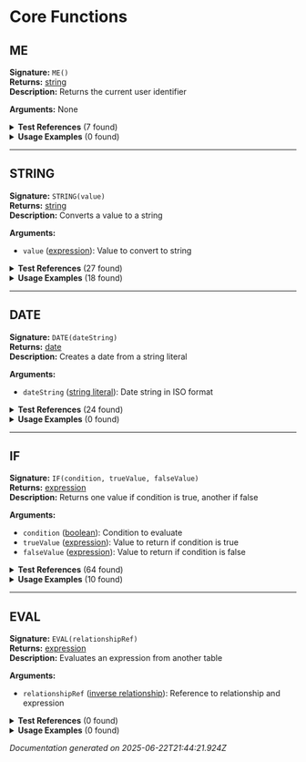 # Core Functions


## ME

**Signature:** `ME()`  
**Returns:** [string](../types.md#string)  
**Description:** Returns the current user identifier

**Arguments:** None


<details>
<summary><strong>Test References</strong> (7 found)</summary>

- **core-functions.test.js** (7 references)
  - [Line 3](/tests/core-functions.test.js#L3): `* Tests for TODAY(), ME(), DATE() functions`
  - [Line 16](/tests/core-functions.test.js#L16): `// Test 9: ME() function`
  - [Line 17](/tests/core-functions.test.js#L17): `test('ME() function', () => {`
  - [Line 18](/tests/core-functions.test.js#L18): `const result = evaluateFormula('ME()', testContext);`
  - [Line 54](/tests/core-functions.test.js#L54): `test('ME() with arguments error', () => {`
  - [Line 56](/tests/core-functions.test.js#L56): `() => evaluateFormula('ME(42)', testContext),`
  - [Line 58](/tests/core-functions.test.js#L58): `'Should throw error when ME() has arguments'`
</details>

<details>
<summary><strong>Usage Examples</strong> (0 found)</summary>

No usage examples found for this function.
</details>

---

## STRING

**Signature:** `STRING(value)`  
**Returns:** [string](../types.md#string)  
**Description:** Converts a value to a string

**Arguments:**
- `value` ([expression](../types.md#expression)): Value to convert to string


<details>
<summary><strong>Test References</strong> (27 found)</summary>

- **aggregate-functions.test.js** (2 references)
  - [Line 294](/tests/aggregate-functions.test.js#L294): `const result = evaluateFormula('"Total: " & STRING(SUM_AGG(rep_links_submission, commission_percentage))', relationshipContext);`
  - [Line 311](/tests/aggregate-functions.test.js#L311): `const result = evaluateFormula('"Total reps: " & STRING(COUNT_AGG(submissions_merchant.rep_links_submission, rep_rel.id))', relationshipContext);`

- **core-functions.test.js** (1 reference)
  - [Line 41](/tests/core-functions.test.js#L41): `const result = evaluateFormula('STRING(revenue) & " on " & STRING(TODAY())', testContext);`

- **date-functions.test.js** (1 reference)
  - [Line 114](/tests/date-functions.test.js#L114): `const result = evaluateFormula('STRING(YEAR(created_date)) & "-" & STRING(MONTH(created_date))', testContext);`

- **math-functions.test.js** (1 reference)
  - [Line 108](/tests/math-functions.test.js#L108): `const result = evaluateFormula('STRING(ROUND(revenue, 2)) & " (max with cost: " & STRING(MAX(revenue, cost)) & ")"', testContext);`

- **null-handling.test.js** (2 references)
  - [Line 48](/tests/null-handling.test.js#L48): `const result = evaluateFormula('NULLVALUE(note, "Empty") & " - " & STRING(amount)', testContext);`
  - [Line 164](/tests/null-handling.test.js#L164): `const result = evaluateFormula('STRING(NULLVALUE(revenue, 0)) & " (empty: " & STRING(ISBLANK(revenue)) & ")"', testContext);`

- **parentheses-precedence.test.js** (1 reference)
  - [Line 48](/tests/parentheses-precedence.test.js#L48): `const result = evaluateFormula('STRING((revenue + cost))', testContext);`

- **string-functions-concatenation.test.js** (19 references)
  - [Line 3](/tests/string-functions-concatenation.test.js#L3): `* Tests for STRING() function and string concatenation with &`
  - [Line 10](/tests/string-functions-concatenation.test.js#L10): `// Test 47: STRING() function with number`
  - [Line 11](/tests/string-functions-concatenation.test.js#L11): `test('STRING() function with number', () => {`
  - [Line 12](/tests/string-functions-concatenation.test.js#L12): `const result = evaluateFormula('STRING(42)', testContext);`
  - [Line 16](/tests/string-functions-concatenation.test.js#L16): `// Test 48: STRING() function with column`
  - [Line 17](/tests/string-functions-concatenation.test.js#L17): `test('STRING() function with column', () => {`
  - [Line 18](/tests/string-functions-concatenation.test.js#L18): `const result = evaluateFormula('STRING(revenue)', testContext);`
  - [Line 28](/tests/string-functions-concatenation.test.js#L28): `// Test 50: Mixed type string concatenation with STRING() function`
  - [Line 29](/tests/string-functions-concatenation.test.js#L29): `test('Mixed type string concatenation with STRING() function', () => {`
  - [Line 30](/tests/string-functions-concatenation.test.js#L30): `const result = evaluateFormula('"Revenue: " & STRING(revenue)', testContext);`
  - [Line 34](/tests/string-functions-concatenation.test.js#L34): `// Test 55: Correct usage with STRING() function for concatenation`
  - [Line 35](/tests/string-functions-concatenation.test.js#L35): `test('Correct usage with STRING() function for concatenation', () => {`
  - [Line 36](/tests/string-functions-concatenation.test.js#L36): `const result = evaluateFormula('STRING(revenue) & " dollars"', testContext);`
  - [Line 57](/tests/string-functions-concatenation.test.js#L57): `test('STRING() function error - no arguments', () => {`
  - [Line 59](/tests/string-functions-concatenation.test.js#L59): `() => evaluateFormula('STRING()', testContext),`
  - [Line 61](/tests/string-functions-concatenation.test.js#L61): `'Should throw error when STRING() has no arguments'`
  - [Line 65](/tests/string-functions-concatenation.test.js#L65): `test('STRING() function error - multiple arguments', () => {`
  - [Line 67](/tests/string-functions-concatenation.test.js#L67): `() => evaluateFormula('STRING(revenue, cost)', testContext),`
  - [Line 69](/tests/string-functions-concatenation.test.js#L69): `'Should throw error when STRING() has multiple arguments'`
</details>

<details>
<summary><strong>Usage Examples</strong> (18 found)</summary>

- **examples/table/submission/approval_status.formula** (1 reference)
  - [Line 1](/examples/table/submission/approval_status.formula#L1): `IF(status = "approved", "✅ APPROVED on " & STRING(MONTH(updated_at)) & "/" & STRING(DAY(updated_at)), IF(status = "rejected", "❌ REJECTED", IF(DATEDIF(created_at, TODAY(), "days") > 30, "⚠️ OVERDUE", "📋 IN PROGRESS")))`

- **examples/table/submission/business_summary.formula** (1 reference)
  - [Line 1](/examples/table/submission/business_summary.formula#L1): `merchant_rel.business_name & " - $" & STRING(ROUND(amount, 2)) & " - Commission: " & STRING_AGG(rep_links_submission, STRING(commission_percentage) & "%", ", ")`

- **examples/table/submission/commission_breakdown.formula** (1 reference)
  - [Line 1](/examples/table/submission/commission_breakdown.formula#L1): `STRING_AGG_DISTINCT(rep_links_submission, STRING(commission_percentage) & "%", " | ")`

- **examples/table/submission/compliance_check.formula** (1 reference)
  - [Line 1](/examples/table/submission/compliance_check.formula#L1): `IF(AND(amount <= 250000, DATEDIF(created_at, TODAY(), "days") <= 60), "✅ COMPLIANT", "⚠️ REVIEW NEEDED") & " | Age: " & STRING(DATEDIF(created_at, TODAY(), "days")) & " days"`

- **examples/table/submission/comprehensive_dashboard.formula** (1 reference)
  - [Line 1](/examples/table/submission/comprehensive_dashboard.formula#L1): `merchant_rel.business_name & " | $" & STRING(ROUND(amount, 0)) & " | " & STRING(COUNT_AGG(rep_links_submission, rep)) & " reps | " & STRING(DATEDIF(created_at, TODAY(), "days")) & "d old | " & UPPER(status) & " | Q" & STRING(CEILING(MONTH(created_at) / 3)) & "/" & STRING(YEAR(created_at))`

- **examples/table/submission/document_summary.formula** (1 reference)
  - [Line 1](/examples/table/submission/document_summary.formula#L1): `"Status: " & UPPER(status) & " | Amount: $" & STRING(ROUND(amount, 0)) & " | Merchant: " & merchant_rel.business_name`

- **examples/table/submission/funding_analysis.formula** (1 reference)
  - [Line 1](/examples/table/submission/funding_analysis.formula#L1): `IF(amount > 500000, "JUMBO: $" & STRING(ROUND(amount/1000, 0)) & "K", IF(amount > 100000, "LARGE: $" & STRING(ROUND(amount/1000, 0)) & "K", "STANDARD: $" & STRING(amount))) & " - " & merchant_rel.industry`

- **examples/table/submission/merchant_profile.formula** (1 reference)
  - [Line 1](/examples/table/submission/merchant_profile.formula#L1): `UPPER(LEFT(merchant_rel.business_name, 3)) & "-" & STRING(merchant_rel.id) & " | " & SUBSTITUTE(merchant_rel.city, " ", "_") & " | Industry: " & merchant_rel.industry`

- **examples/table/submission/multi_level_demo.formula** (1 reference)
  - [Line 1](/examples/table/submission/multi_level_demo.formula#L1): `"Submission " & STRING(amount) & " with " & STRING(COUNT_AGG(rep_links_submission, commission_percentage)) & " rep commissions"`

- **examples/table/submission/null_safety_check.formula** (1 reference)
  - [Line 1](/examples/table/submission/null_safety_check.formula#L1): `IF(ISNULL(merchant_rel.business_name), "NO MERCHANT", merchant_rel.business_name) & " | Amount: " & IF(ISNULL(amount), "N/A", STRING(amount)) & " | Reps: " & STRING(IF(ISNULL(COUNT_AGG(rep_links_submission, id)), 0, COUNT_AGG(rep_links_submission, id)))`

- **examples/table/submission/quarterly_report.formula** (1 reference)
  - [Line 1](/examples/table/submission/quarterly_report.formula#L1): `"Q" & STRING(CEILING(MONTH(created_at) / 3)) & " " & STRING(YEAR(created_at)) & " | " & merchant_rel.business_name & " | $" & STRING(amount)`

- **examples/table/submission/README.md** (1 reference)
  - [Line 60](/examples/table/submission/README.md#L60): `- **Conversion**: STRING (for type casting)`

- **examples/table/submission/risk_assessment.formula** (1 reference)
  - [Line 1](/examples/table/submission/risk_assessment.formula#L1): `IF(amount > 100000, "HIGH RISK", IF(amount > 50000, "MEDIUM RISK", "LOW RISK")) & " | " & merchant_rel.business_name & " | Reps: " & STRING(COUNT_AGG(rep_links_submission, rep))`

- **examples/table/submission/seasonal_analysis.formula** (1 reference)
  - [Line 1](/examples/table/submission/seasonal_analysis.formula#L1): `IF(AND(MONTH(created_at) >= 3, MONTH(created_at) <= 5), "🌸 SPRING", IF(AND(MONTH(created_at) >= 6, MONTH(created_at) <= 8), "☀️ SUMMER", IF(AND(MONTH(created_at) >= 9, MONTH(created_at) <= 11), "🍂 FALL", "❄️ WINTER"))) & " " & STRING(YEAR(created_at)) & " | " & merchant_rel.business_name`

- **examples/table/submission/status_report.formula** (1 reference)
  - [Line 1](/examples/table/submission/status_report.formula#L1): `IF(status = "approved", "✅ APPROVED", IF(status = "pending", "⏳ PENDING", "❌ " & UPPER(status))) & " | Days since creation: " & STRING(ROUND(DATEDIF(created_at, TODAY(), "days"),0))`

- **examples/table/submission/text_processing.formula** (1 reference)
  - [Line 1](/examples/table/submission/text_processing.formula#L1): `UPPER(LEFT(TRIM(merchant_rel.business_name), 10)) & "..." & " (" & STRING(LEN(merchant_rel.business_name)) & " chars) | " & IF(CONTAINS(merchant_rel.business_name, "LLC"), "CORPORATION", "OTHER")`

- **examples/table/submission/timeline_tracker.formula** (1 reference)
  - [Line 1](/examples/table/submission/timeline_tracker.formula#L1): `"Created: " & STRING(MONTH(created_at)) & "/" & STRING(DAY(created_at)) & "/" & STRING(YEAR(created_at)) & " | Age: " & STRING(DATEDIF(created_at, TODAY(), "days")) & " days"`

- **examples/table/submission/weekend_detector.formula** (1 reference)
  - [Line 1](/examples/table/submission/weekend_detector.formula#L1): `IF(OR(WEEKDAY(created_at) = 1, WEEKDAY(created_at) = 7), "📅 WEEKEND SUBMISSION", "🏢 WEEKDAY SUBMISSION") & " | " & STRING(WEEKDAY(created_at)) & "/7"`
</details>

---

## DATE

**Signature:** `DATE(dateString)`  
**Returns:** [date](../types.md#date)  
**Description:** Creates a date from a string literal

**Arguments:**
- `dateString` ([string literal](../types.md#string-literal)): Date string in ISO format


<details>
<summary><strong>Test References</strong> (24 found)</summary>

- **comparison-operators.test.js** (2 references)
  - [Line 66](/tests/comparison-operators.test.js#L66): `const result = evaluateFormula('created_date > DATE("2023-01-01")', testContext);`
  - [Line 67](/tests/comparison-operators.test.js#L67): `assertEqual(result, '("s"."created_date" > DATE(\'2023-01-01\'))');`

- **core-functions.test.js** (11 references)
  - [Line 3](/tests/core-functions.test.js#L3): `* Tests for TODAY(), ME(), DATE() functions`
  - [Line 22](/tests/core-functions.test.js#L22): `// Test 10: DATE() function with string literal`
  - [Line 23](/tests/core-functions.test.js#L23): `test('DATE() function with string literal', () => {`
  - [Line 24](/tests/core-functions.test.js#L24): `const result = evaluateFormula('DATE("2023-01-01")', testContext);`
  - [Line 25](/tests/core-functions.test.js#L25): `assertEqual(result, 'DATE(\'2023-01-01\')');`
  - [Line 62](/tests/core-functions.test.js#L62): `test('DATE() without arguments error', () => {`
  - [Line 64](/tests/core-functions.test.js#L64): `() => evaluateFormula('DATE()', testContext),`
  - [Line 66](/tests/core-functions.test.js#L66): `'Should throw error when DATE() has no arguments'`
  - [Line 70](/tests/core-functions.test.js#L70): `test('DATE() with non-string argument error', () => {`
  - [Line 72](/tests/core-functions.test.js#L72): `() => evaluateFormula('DATE(42)', testContext),`
  - [Line 74](/tests/core-functions.test.js#L74): `'Should throw error when DATE() has non-string argument'`

- **date-functions.test.js** (10 references)
  - [Line 22](/tests/date-functions.test.js#L22): `// Test 226: YEAR function with DATE() literal`
  - [Line 23](/tests/date-functions.test.js#L23): `test('YEAR function with DATE() literal', () => {`
  - [Line 24](/tests/date-functions.test.js#L24): `const result = evaluateFormula('YEAR(DATE("2023-12-25"))', testContext);`
  - [Line 25](/tests/date-functions.test.js#L25): `assertEqual(result, 'EXTRACT(YEAR FROM DATE(\'2023-12-25\'))');`
  - [Line 46](/tests/date-functions.test.js#L46): `// Test 230: DAY function with DATE() literal`
  - [Line 47](/tests/date-functions.test.js#L47): `test('DAY function with DATE() literal', () => {`
  - [Line 48](/tests/date-functions.test.js#L48): `const result = evaluateFormula('DAY(DATE("2023-12-25"))', testContext);`
  - [Line 49](/tests/date-functions.test.js#L49): `assertEqual(result, 'EXTRACT(DAY FROM DATE(\'2023-12-25\'))');`
  - [Line 102](/tests/date-functions.test.js#L102): `const result = evaluateFormula('DATEDIF(DATE("2020-01-01"), TODAY(), "years")', testContext);`
  - [Line 103](/tests/date-functions.test.js#L103): `assertEqual(result, '(EXTRACT(YEAR FROM current_date) - EXTRACT(YEAR FROM DATE(\'2020-01-01\')))');`

- **error-handling-basic.test.js** (1 reference)
  - [Line 58](/tests/error-handling-basic.test.js#L58): `() => evaluateFormula('DATE("2023-01-01)', testContext),`
</details>

<details>
<summary><strong>Usage Examples</strong> (0 found)</summary>

No usage examples found for this function.
</details>

---

## IF

**Signature:** `IF(condition, trueValue, falseValue)`  
**Returns:** [expression](../types.md#expression)  
**Description:** Returns one value if condition is true, another if false

**Arguments:**
- `condition` ([boolean](../types.md#boolean)): Condition to evaluate
- `trueValue` ([expression](../types.md#expression)): Value to return if condition is true
- `falseValue` ([expression](../types.md#expression)): Value to return if condition is false


<details>
<summary><strong>Test References</strong> (64 found)</summary>

- **aggregate-functions.test.js** (13 references)
  - [Line 104](/tests/aggregate-functions.test.js#L104): `const result = evaluateFormula('IF(SUM_AGG(rep_links_submission, commission_percentage) > 100, "High Commission", "Low Commission")', relationshipContext);`
  - [Line 131](/tests/aggregate-functions.test.js#L131): `if (result.aggregateIntents[0].isMultiLevel) {`
  - [Line 136](/tests/aggregate-functions.test.js#L136): `if (error.message.includes('Unknown inverse relationship in chain')) {`
  - [Line 150](/tests/aggregate-functions.test.js#L150): `if (error.message.includes('Unknown inverse relationship in chain')) {`
  - [Line 164](/tests/aggregate-functions.test.js#L164): `if (error.message.includes('Unknown inverse relationship in chain')) {`
  - [Line 181](/tests/aggregate-functions.test.js#L181): `if (error.message.includes('Multi-level aggregate chain too deep') ||`
  - [Line 193](/tests/aggregate-functions.test.js#L193): `const result = evaluateFormula('IF(SUM_AGG(submissions_merchant.rep_links_submission, commission_percentage) > 100, "High", "Low")', relationshipContext);`
  - [Line 197](/tests/aggregate-functions.test.js#L197): `if (error.message.includes('Unknown inverse relationship in chain')) {`
  - [Line 211](/tests/aggregate-functions.test.js#L211): `if (error.message.includes('Unknown inverse relationship in chain') || error.message.includes('Multi-level aggregate chain too deep')) {`
  - [Line 281](/tests/aggregate-functions.test.js#L281): `if (error.message.includes('Unknown inverse relationship') || error.message.includes('chain')) {`
  - [Line 315](/tests/aggregate-functions.test.js#L315): `if (error.message.includes('Unknown inverse relationship')) {`
  - [Line 329](/tests/aggregate-functions.test.js#L329): `if (error.message.includes('Unknown inverse relationship')) {`
  - [Line 342](/tests/aggregate-functions.test.js#L342): `if (error.message.includes('Unknown inverse relationship')) {`

- **basic-arithmetic-literals.test.js** (1 reference)
  - [Line 103](/tests/basic-arithmetic-literals.test.js#L103): `if (!success) {`

- **boolean-literals.test.js** (1 reference)
  - [Line 50](/tests/boolean-literals.test.js#L50): `if (!success) {`

- **comments.test.js** (1 reference)
  - [Line 56](/tests/comments.test.js#L56): `if (!success) {`

- **comparison-operators.test.js** (1 reference)
  - [Line 113](/tests/comparison-operators.test.js#L113): `if (!success) {`

- **compiler-modularization.test.js** (10 references)
  - [Line 22](/tests/compiler-modularization.test.js#L22): `if (actual !== expected) {`
  - [Line 27](/tests/compiler-modularization.test.js#L27): `if (!pattern.test(actual)) {`
  - [Line 32](/tests/compiler-modularization.test.js#L32): `if (actual.length !== expected) {`
  - [Line 38](/tests/compiler-modularization.test.js#L38): `if (actual === expected) {`
  - [Line 44](/tests/compiler-modularization.test.js#L44): `if (actual >= expected) {`
  - [Line 57](/tests/compiler-modularization.test.js#L57): `if (!threw) {`
  - [Line 60](/tests/compiler-modularization.test.js#L60): `if (pattern && !pattern.test(error.message)) {`
  - [Line 140](/tests/compiler-modularization.test.js#L140): `const result = evaluateFormula('IF(amount > 100, merchant_rel.name & " (high)", "low")', baseContext);`
  - [Line 239](/tests/compiler-modularization.test.js#L239): `complex_calc: evaluateFormula('IF(amount > 100, merchant_rel.name & " - " & STRING_AGG(rep_links, rep_rel.name, ", "), "simple")', baseContext)`
  - [Line 274](/tests/compiler-modularization.test.js#L274): `if (passedTests === totalTests) {`

- **core-functions.test.js** (1 reference)
  - [Line 88](/tests/core-functions.test.js#L88): `if (!success) {`

- **date-arithmetic.test.js** (1 reference)
  - [Line 59](/tests/date-arithmetic.test.js#L59): `if (!success) {`

- **date-functions.test.js** (1 reference)
  - [Line 272](/tests/date-functions.test.js#L272): `if (!success) {`

- **error-handling-basic.test.js** (1 reference)
  - [Line 147](/tests/error-handling-basic.test.js#L147): `if (!success) {`

- **if-function.test.js** (23 references)
  - [Line 3](/tests/if-function.test.js#L3): `* Tests for IF() function with boolean conditions`
  - [Line 12](/tests/if-function.test.js#L12): `const result = evaluateFormula('IF(closed, "Yes", "No")', testContext);`
  - [Line 18](/tests/if-function.test.js#L18): `const result = evaluateFormula('IF(syndication, amount)', testContext);`
  - [Line 24](/tests/if-function.test.js#L24): `const result = evaluateFormula('IF(open_approval, amount, 0)', testContext);`
  - [Line 30](/tests/if-function.test.js#L30): `const result = evaluateFormula('IF(closed, merchant_rel.business_name, "Pending")', relationshipContext);`
  - [Line 36](/tests/if-function.test.js#L36): `const result = evaluateFormula('IF(revenue > 1000, "High", "Low")', testContext);`
  - [Line 42](/tests/if-function.test.js#L42): `const result = evaluateFormula('IF(AND(revenue > 1000, cost < 500), "Good Deal", "Check Again")', testContext);`
  - [Line 48](/tests/if-function.test.js#L48): `const result = evaluateFormula('IF(TRUE, "yes", "no")', testContext);`
  - [Line 54](/tests/if-function.test.js#L54): `const result = evaluateFormula('IF(CONTAINS("hello world", "world"), "Found", "Not found")', testContext);`
  - [Line 60](/tests/if-function.test.js#L60): `const result = evaluateFormula('IF(CONTAINS("Company LLC", "LLC"), SUBSTITUTE("Company LLC", "LLC", "Limited"), "No change")', testContext);`
  - [Line 66](/tests/if-function.test.js#L66): `const result = evaluateFormula('IF(ABS(revenue - cost) > 1000, "Large difference", "Small difference")', testContext);`
  - [Line 72](/tests/if-function.test.js#L72): `const result = evaluateFormula('IF(ISNULL(revenue), "No revenue", "Has revenue")', testContext);`
  - [Line 78](/tests/if-function.test.js#L78): `const result = evaluateFormula('IF(TRUE, "always true", "never false")', testContext);`
  - [Line 84](/tests/if-function.test.js#L84): `const result = evaluateFormula('IF(YEAR(created_date) = 2023, "This year", "Other year")', testContext);`
  - [Line 91](/tests/if-function.test.js#L91): `() => evaluateFormula('IF()', testContext),`
  - [Line 93](/tests/if-function.test.js#L93): `'Should throw error when IF() has no arguments'`
  - [Line 99](/tests/if-function.test.js#L99): `() => evaluateFormula('IF(closed, "A", "B", "C")', testContext),`
  - [Line 101](/tests/if-function.test.js#L101): `'Should throw error when IF() has too many arguments'`
  - [Line 107](/tests/if-function.test.js#L107): `() => evaluateFormula('IF(revenue, "Yes", "No")', testContext),`
  - [Line 109](/tests/if-function.test.js#L109): `'Should throw error when IF() condition is not boolean'`
  - [Line 115](/tests/if-function.test.js#L115): `() => evaluateFormula('IF(closed, amount, "text")', testContext),`
  - [Line 117](/tests/if-function.test.js#L117): `'Should throw error when IF() true and false values have different types'`
  - [Line 123](/tests/if-function.test.js#L123): `if (!success) {`

- **math-functions.test.js** (1 reference)
  - [Line 242](/tests/math-functions.test.js#L242): `if (!success) {`

- **multi-level-relationships.test.js** (1 reference)
  - [Line 129](/tests/multi-level-relationships.test.js#L129): `const result = evaluateFormula('IF(ISNULL(merchant_rel.main_rep_rel.user_rel.status), "No Status", merchant_rel.main_rep_rel.user_rel.status)', multiLevelContext);`

- **multiplication-division.test.js** (1 reference)
  - [Line 77](/tests/multiplication-division.test.js#L77): `if (!success) {`

- **null-handling.test.js** (3 references)
  - [Line 53](/tests/null-handling.test.js#L53): `const result = evaluateFormula('IF(ISNULL(note), "No note", note)', testContext);`
  - [Line 149](/tests/null-handling.test.js#L149): `const result = evaluateFormula('IF(ISBLANK(revenue), NULLVALUE(cost, 0), revenue)', testContext);`
  - [Line 170](/tests/null-handling.test.js#L170): `if (!success) {`

- **parentheses-precedence.test.js** (1 reference)
  - [Line 115](/tests/parentheses-precedence.test.js#L115): `if (!success) {`

- **relationships.test.js** (1 reference)
  - [Line 56](/tests/relationships.test.js#L56): `if (!success) {`

- **string-functions-concatenation.test.js** (1 reference)
  - [Line 91](/tests/string-functions-concatenation.test.js#L91): `if (!success) {`

- **text-functions.test.js** (1 reference)
  - [Line 289](/tests/text-functions.test.js#L289): `if (!success) {`
</details>

<details>
<summary><strong>Usage Examples</strong> (10 found)</summary>

- **examples/table/submission/approval_status.formula** (1 reference)
  - [Line 1](/examples/table/submission/approval_status.formula#L1): `IF(status = "approved", "✅ APPROVED on " & STRING(MONTH(updated_at)) & "/" & STRING(DAY(updated_at)), IF(status = "rejected", "❌ REJECTED", IF(DATEDIF(created_at, TODAY(), "days") > 30, "⚠️ OVERDUE", "📋 IN PROGRESS")))`

- **examples/table/submission/compliance_check.formula** (1 reference)
  - [Line 1](/examples/table/submission/compliance_check.formula#L1): `IF(AND(amount <= 250000, DATEDIF(created_at, TODAY(), "days") <= 60), "✅ COMPLIANT", "⚠️ REVIEW NEEDED") & " | Age: " & STRING(DATEDIF(created_at, TODAY(), "days")) & " days"`

- **examples/table/submission/funding_analysis.formula** (1 reference)
  - [Line 1](/examples/table/submission/funding_analysis.formula#L1): `IF(amount > 500000, "JUMBO: $" & STRING(ROUND(amount/1000, 0)) & "K", IF(amount > 100000, "LARGE: $" & STRING(ROUND(amount/1000, 0)) & "K", "STANDARD: $" & STRING(amount))) & " - " & merchant_rel.industry`

- **examples/table/submission/null_safety_check.formula** (1 reference)
  - [Line 1](/examples/table/submission/null_safety_check.formula#L1): `IF(ISNULL(merchant_rel.business_name), "NO MERCHANT", merchant_rel.business_name) & " | Amount: " & IF(ISNULL(amount), "N/A", STRING(amount)) & " | Reps: " & STRING(IF(ISNULL(COUNT_AGG(rep_links_submission, id)), 0, COUNT_AGG(rep_links_submission, id)))`

- **examples/table/submission/rep_analysis.formula** (1 reference)
  - [Line 1](/examples/table/submission/rep_analysis.formula#L1): `IF(AND_AGG(rep_links_submission, commission_percentage > 0), "All reps have commission", "Some reps without commission") & " | High performers: " & STRING_AGG(rep_links_submission, IF(commission_percentage > 5, rep_rel.name, ""), ", ")`

- **examples/table/submission/risk_assessment.formula** (1 reference)
  - [Line 1](/examples/table/submission/risk_assessment.formula#L1): `IF(amount > 100000, "HIGH RISK", IF(amount > 50000, "MEDIUM RISK", "LOW RISK")) & " | " & merchant_rel.business_name & " | Reps: " & STRING(COUNT_AGG(rep_links_submission, rep))`

- **examples/table/submission/seasonal_analysis.formula** (1 reference)
  - [Line 1](/examples/table/submission/seasonal_analysis.formula#L1): `IF(AND(MONTH(created_at) >= 3, MONTH(created_at) <= 5), "🌸 SPRING", IF(AND(MONTH(created_at) >= 6, MONTH(created_at) <= 8), "☀️ SUMMER", IF(AND(MONTH(created_at) >= 9, MONTH(created_at) <= 11), "🍂 FALL", "❄️ WINTER"))) & " " & STRING(YEAR(created_at)) & " | " & merchant_rel.business_name`

- **examples/table/submission/status_report.formula** (1 reference)
  - [Line 1](/examples/table/submission/status_report.formula#L1): `IF(status = "approved", "✅ APPROVED", IF(status = "pending", "⏳ PENDING", "❌ " & UPPER(status))) & " | Days since creation: " & STRING(ROUND(DATEDIF(created_at, TODAY(), "days"),0))`

- **examples/table/submission/text_processing.formula** (1 reference)
  - [Line 1](/examples/table/submission/text_processing.formula#L1): `UPPER(LEFT(TRIM(merchant_rel.business_name), 10)) & "..." & " (" & STRING(LEN(merchant_rel.business_name)) & " chars) | " & IF(CONTAINS(merchant_rel.business_name, "LLC"), "CORPORATION", "OTHER")`

- **examples/table/submission/weekend_detector.formula** (1 reference)
  - [Line 1](/examples/table/submission/weekend_detector.formula#L1): `IF(OR(WEEKDAY(created_at) = 1, WEEKDAY(created_at) = 7), "📅 WEEKEND SUBMISSION", "🏢 WEEKDAY SUBMISSION") & " | " & STRING(WEEKDAY(created_at)) & "/7"`
</details>

---

## EVAL

**Signature:** `EVAL(relationshipRef)`  
**Returns:** [expression](../types.md#expression)  
**Description:** Evaluates an expression from another table

**Arguments:**
- `relationshipRef` ([inverse relationship](../types.md#inverse-relationship)): Reference to relationship and expression


<details>
<summary><strong>Test References</strong> (0 found)</summary>

No test references found for this function.
</details>

<details>
<summary><strong>Usage Examples</strong> (0 found)</summary>

No usage examples found for this function.
</details>


*Documentation generated on 2025-06-22T21:44:21.924Z*

